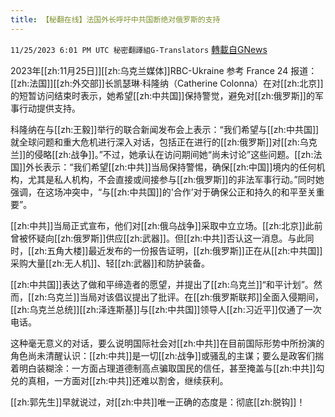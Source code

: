 ```yaml
---
title: 【秘翻在线】法国外长呼吁中共国断绝对俄罗斯的支持
---
```

`11/25/2023 6:01 PM UTC 秘密翻譯組G-Translators` [轉載自GNews](https://gnews.org/articles/2036956)

         

2023年[[zh:11月25日]][[zh:乌克兰媒体]]RBC-Ukraine 参考 France 24 报道：[[zh:法国]][[zh:外交部]]长凯瑟琳·科隆纳（Catherine Colonna）在对[[zh:北京]]的短暂访问结束时表示，她希望[[zh:中共国]]保持警觉，避免对[[zh:俄罗斯]]的军事行动提供支持。

科隆纳在与[[zh:王毅]]举行的联合新闻发布会上表示：“我们希望与[[zh:中共国]]就全球问题和重大危机进行深入对话，包括正在进行的[[zh:俄罗斯]]对[[zh:乌克兰]]的侵略[[zh:战争]]。”不过，她承认在访问期间她“尚未讨论”这些问题。[[zh:法国]]外长表示：“我们希望[[zh:中共]]当局保持警惕，确保[[zh:中国]]境内的任何机构，尤其是私人机构，不会直接或间接参与[[zh:俄罗斯]]的非法军事行动。”同时她强调，在这场冲突中，“与[[zh:中共国]]的'合作’对于确保公正和持久的和平至关重要”。

[[zh:中共]]当局正式宣布，他们对[[zh:俄乌战争]]采取中立立场。[[zh:北京]]此前曾被怀疑向[[zh:俄罗斯]]供应[[zh:武器]]。但[[zh:中共]]否认这一消息。与此同时，[[zh:五角大楼]]最近发布的一份报告证明，[[zh:俄罗斯]]正在从[[zh:中共国]]采购大量[[zh:无人机]]、轻[[zh:武器]]和防护装备。

[[zh:中共国]]表达了做和平缔造者的愿望，并提出了[[zh:乌克兰]]“和平计划”。然而，[[zh:乌克兰]]当局对该倡议提出了批评。在[[zh:俄罗斯联邦]]全面入侵期间，[[zh:乌克兰总统]][[zh:泽连斯基]]与[[zh:中共国]]领导人[[zh:习近平]]仅通了一次电话。

这种毫无意义的对话，要么说明国际社会对[[zh:中共]]在目前国际形势中所扮演的角色尚未清醒认识：[[zh:中共]]是一切[[zh:战争]]或骚乱的主谋；要么是政客们揣着明白装糊涂：一方面占理道德制高点骗取国民的信任，甚至掩盖与[[zh:中共]]勾兑的真相，一方面对[[zh:中共]]还难以割舍，继续获利。

[[zh:郭先生]]早就说过，对[[zh:中共]]唯一正确的态度是：彻底[[zh:脱钩]]！
